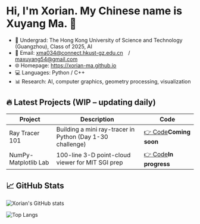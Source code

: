 # Hi, I'm Xorian. My Chinese name is Xuyang Ma. 👋
- 🏫 Undergrad: The Hong Kong University of Science and Technology (Guangzhou), Class of 2025, AI
- 📧 Email: xma034@connect.hkust-gz.edu.cn / maxuyang54@gmail.com
- 🌐 Homepage: https://xorian-ma.github.io 
- 💻 Languages: Python / C++
- 📊 Research: AI, computer graphics, geometry processing, visualization

## 🔥 Latest Projects (WIP – updating daily)
| Project | Description | Code |
|---|---|---|
| Ray Tracer 101 | Building a mini ray-tracer in Python (Day 1-30 challenge) | [👉 Code](https://github.com/xorian-ma/RayTracer101)**Coming soon** |
| NumPy-Matplotlib Lab | 100-line 3-D point-cloud viewer for MIT SGI prep | [👉 Code](https://github.com/xorian-ma/NumpyDemo)**In progress** |

## 📈 GitHub Stats

![Xorian's GitHub stats](https://github-readme-stats.vercel.app/api?username=xorian-ma&show_icons=true&theme=radical)

![Top Langs](https://github-readme-stats.vercel.app/api/top-langs/?username=xorian-ma&layout=compact&theme=radical)
